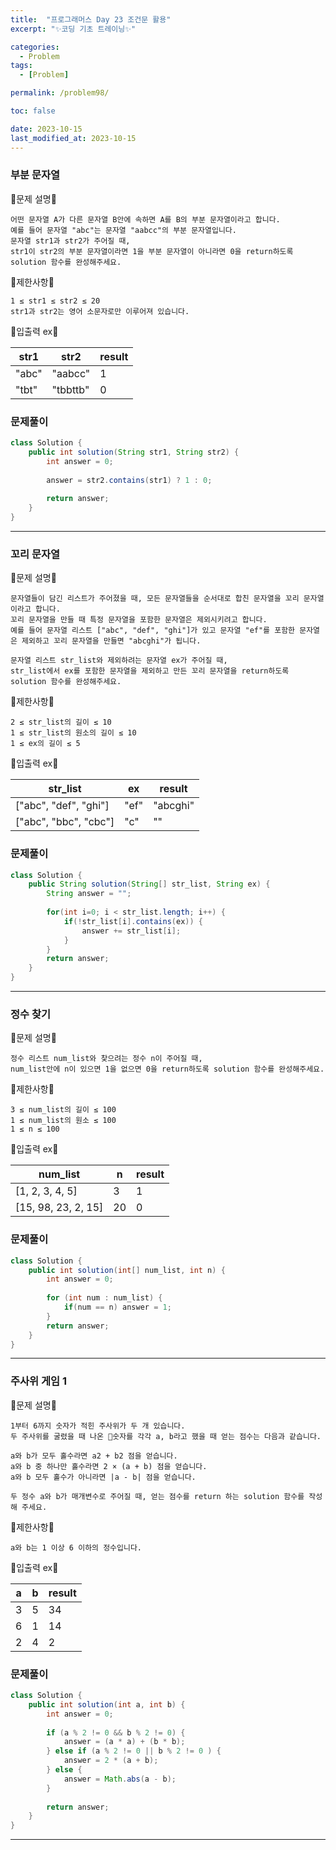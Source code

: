 ```yaml
---
title:  "프로그래머스 Day 23 조건문 활용"
excerpt: "✨코딩 기초 트레이닝✨"

categories:
  - Problem
tags:
  - [Problem]

permalink: /problem98/

toc: false

date: 2023-10-15
last_modified_at: 2023-10-15
---
```


### 부분 문자열

💫문제 설명💫

```
어떤 문자열 A가 다른 문자열 B안에 속하면 A를 B의 부분 문자열이라고 합니다.
예를 들어 문자열 "abc"는 문자열 "aabcc"의 부분 문자열입니다.
문자열 str1과 str2가 주어질 때,
str1이 str2의 부분 문자열이라면 1을 부분 문자열이 아니라면 0을 return하도록 solution 함수를 완성해주세요.
```

💫제한사항💫

```
1 ≤ str1 ≤ str2 ≤ 20
str1과 str2는 영어 소문자로만 이루어져 있습니다.
```

💫입출력 ex💫

|str1|str2|result|
|---|---|---|
|"abc"|"aabcc"|1|
|"tbt"|"tbbttb"|0|

### 문제풀이

```java
class Solution {
    public int solution(String str1, String str2) {
        int answer = 0;
        
        answer = str2.contains(str1) ? 1 : 0;
        
        return answer;
    }
}
```

<hr>

### 꼬리 문자열

💫문제 설명💫

```
문자열들이 담긴 리스트가 주어졌을 때, 모든 문자열들을 순서대로 합친 문자열을 꼬리 문자열이라고 합니다.
꼬리 문자열을 만들 때 특정 문자열을 포함한 문자열은 제외시키려고 합니다.
예를 들어 문자열 리스트 ["abc", "def", "ghi"]가 있고 문자열 "ef"를 포함한 문자열은 제외하고 꼬리 문자열을 만들면 "abcghi"가 됩니다.

문자열 리스트 str_list와 제외하려는 문자열 ex가 주어질 때, 
str_list에서 ex를 포함한 문자열을 제외하고 만든 꼬리 문자열을 return하도록 solution 함수를 완성해주세요.
```

💫제한사항💫

```
2 ≤ str_list의 길이 ≤ 10
1 ≤ str_list의 원소의 길이 ≤ 10
1 ≤ ex의 길이 ≤ 5
```

💫입출력 ex💫

|str_list|ex|result|
|---|---|---|
|["abc", "def", "ghi"]|"ef"|"abcghi"|
|["abc", "bbc", "cbc"]|"c"|""|

### 문제풀이

```java
class Solution {
    public String solution(String[] str_list, String ex) {
        String answer = "";
        
        for(int i=0; i < str_list.length; i++) {
            if(!str_list[i].contains(ex)) {
                answer += str_list[i];
            }
        }
        return answer;
    }
}
```

<hr>

### 정수 찾기

💫문제 설명💫

```
정수 리스트 num_list와 찾으려는 정수 n이 주어질 때,
num_list안에 n이 있으면 1을 없으면 0을 return하도록 solution 함수를 완성해주세요.
```

💫제한사항💫

```
3 ≤ num_list의 길이 ≤ 100
1 ≤ num_list의 원소 ≤ 100
1 ≤ n ≤ 100
```

💫입출력 ex💫

|num_list|n|result|
|---|---|---|
|[1, 2, 3, 4, 5]|3|1|
|[15, 98, 23, 2, 15]|20|0|

### 문제풀이

```java
class Solution {
    public int solution(int[] num_list, int n) {
        int answer = 0;
        
        for (int num : num_list) { 
            if(num == n) answer = 1;
        }
        return answer;
    }
}
```

<hr>

### 주사위 게임 1

💫문제 설명💫

```
1부터 6까지 숫자가 적힌 주사위가 두 개 있습니다.
두 주사위를 굴렸을 때 나온 숫자를 각각 a, b라고 했을 때 얻는 점수는 다음과 같습니다.

a와 b가 모두 홀수라면 a2 + b2 점을 얻습니다.
a와 b 중 하나만 홀수라면 2 × (a + b) 점을 얻습니다.
a와 b 모두 홀수가 아니라면 |a - b| 점을 얻습니다.

두 정수 a와 b가 매개변수로 주어질 때, 얻는 점수를 return 하는 solution 함수를 작성해 주세요.
```

💫제한사항💫

```
a와 b는 1 이상 6 이하의 정수입니다.
```

💫입출력 ex💫

|a|b|result|
|---|---|---|
|3|5|34|
|6|1|14|
|2|4|2|

### 문제풀이

```java
class Solution {
    public int solution(int a, int b) {
        int answer = 0;
        
        if (a % 2 != 0 && b % 2 != 0) {
            answer = (a * a) + (b * b);
        } else if (a % 2 != 0 || b % 2 != 0 ) {
            answer = 2 * (a + b);
        } else {
            answer = Math.abs(a - b);
        }
        
        return answer;
    }
}
```

<hr>
